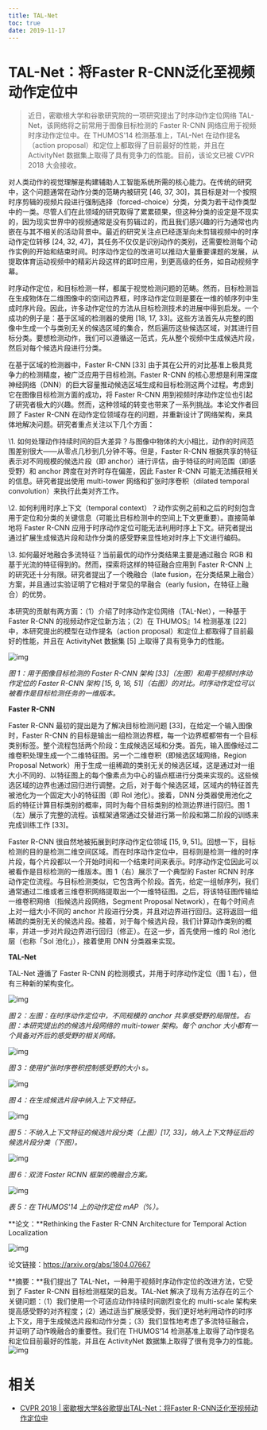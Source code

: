 ```yaml
---
title: TAL-Net
toc: true
date: 2019-11-17
---
```

# TAL-Net：将Faster R-CNN泛化至视频动作定位中


>
> 近日，密歇根大学和谷歌研究院的一项研究提出了时序动作定位网络 TAL-Net，该网络将之前常用于图像目标检测的 Faster R-CNN 网络应用于视频时序动作定位中。在 THUMOS'14 检测基准上，TAL-Net 在动作提名（action proposal）和定位上都取得了目前最好的性能，并且在 ActivityNet 数据集上取得了具有竞争力的性能。目前，该论文已被 CVPR 2018 大会接收。



对人类动作的视觉理解是构建辅助人工智能系统所需的核心能力。在传统的研究中，这个问题通常在动作分类的范畴内被研究 [46, 37, 30]，其目标是对一个按照时序剪辑的视频片段进行强制选择（forced-choice）分类，分类为若干动作类型中的一类。尽管人们在此领域的研究取得了累累硕果，但这种分类的设定是不现实的，因为现实世界中的视频通常是没有剪辑过的，而且我们感兴趣的行为通常也内嵌在与其不相关的活动背景中。最近的研究关注点已经逐渐向未剪辑视频中的时序动作定位转移 [24, 32, 47]，其任务不仅仅是识别动作的类别，还需要检测每个动作实例的开始和结束时间。时序动作定位的改进可以推动大量重要课题的发展，从提取体育运动视频中的精彩片段这样的即时应用，到更高级的任务，如自动视频字幕。



时序动作定位，和目标检测一样，都属于视觉检测问题的范畴。然而，目标检测旨在生成物体在二维图像中的空间边界框，时序动作定位则是要在一维的帧序列中生成时序片段。因此，许多动作定位的方法从目标检测技术的进展中得到启发。一个成功的例子是：基于区域的检测器的使用 [18, 17, 33]。这些方法首先从完整的图像中生成一个与类别无关的候选区域的集合，然后遍历这些候选区域，对其进行目标分类。要想检测动作，我们可以遵循这一范式，先从整个视频中生成候选片段，然后对每个候选片段进行分类。



在基于区域的检测器中，Faster R-CNN [33] 由于其在公开的对比基准上极具竞争力的检测精度，被广泛应用于目标检测。Faster R-CNN 的核心思想是利用深度神经网络（DNN）的巨大容量推动候选区域生成和目标检测这两个过程。考虑到它在图像目标检测方面的成功，将 Faster R-CNN 用到视频时序动作定位也引起了研究者极大的兴趣。然而，这种领域的转变也带来了一系列挑战。本论文作者回顾了 Faster R-CNN 在动作定位领域存在的问题，并重新设计了网络架构，来具体地解决问题。研究者重点关注以下几个方面：



\1. 如何处理动作持续时间的巨大差异？与图像中物体的大小相比，动作的时间范围差别很大——从零点几秒到几分钟不等。但是，Faster R-CNN 根据共享的特征表示对不同规模的候选片段（即 anchor）进行评估，由于特征的时间范围（即感受野）和 anchor 跨度在对齐时存在偏差，因此 Faster R-CNN 可能无法捕获相关的信息。研究者提出使用 multi-tower 网络和扩张时序卷积（dilated temporal convolution）来执行此类对齐工作。



\2. 如何利用时序上下文（temporal context）？动作实例之前和之后的时刻包含用于定位和分类的关键信息（可能比目标检测中的空间上下文更重要）。直接简单地将 Faster R-CNN 应用于时序动作定位可能无法利用时序上下文。研究者提出通过扩展生成候选片段和动作分类的感受野来显性地对时序上下文进行编码。



\3. 如何最好地融合多流特征？当前最优的动作分类结果主要是通过融合 RGB 和基于光流的特征得到的。然而，探索将这样的特征融合应用到 Faster R-CNN 上的研究还十分有限。研究者提出了一个晚融合（late fusion，在分类结果上融合）方案，并且通过实验证明了它相对于常见的早融合（early fusion，在特征上融合）的优势。



本研究的贡献有两方面：（1）介绍了时序动作定位网络（TAL-Net），一种基于 Faster R-CNN 的视频动作定位新方法；（2）在 THUMOS』14 检测基准 [22] 中，本研究提出的模型在动作提名（action proposal）和定位上都取得了目前最好的性能，并且在 ActivityNet 数据集 [5] 上取得了具有竞争力的性能。



![img](https://mmbiz.qpic.cn/mmbiz_png/KmXPKA19gW8PqYht7hfBnsoZYDianOgj4Al6XUePZmqQcuBuePtdPQia3aGYVZsdd6jEZOCq70wZuQAzSh1wbnqg/640?wx_fmt=png&tp=webp&wxfrom=5&wx_lazy=1&wx_co=1)

*图 1：用于图像目标检测的 Faster R-CNN 架构 [33]（左图）和用于视频时序动作定位的 Faster R-CNN 架构 [15, 9, 16, 51]（右图）的对比。时序动作定位可以被看作是目标检测任务的一维版本。*



**Faster R-CNN**



Faster R-CNN 最初的提出是为了解决目标检测问题 [33]，在给定一个输入图像时，Faster R-CNN 的目标是输出一组检测边界框，每一个边界框都带有一个目标类别标签。整个流程包括两个阶段：生成候选区域和分类。首先，输入图像经过二维卷积处理生成一个二维特征图。另一个二维卷积（即候选区域网络，Region Proposal Network）用于生成一组稀疏的类别无关的候选区域，这是通过对一组大小不同的、以特征图上的每个像素点为中心的锚点框进行分类来实现的。这些候选区域的边界也通过回归进行调整。之后，对于每个候选区域，区域内的特征首先被池化为一个固定大小的特征图（即 RoI 池化）。接着，DNN 分类器使用池化之后的特征计算目标类别的概率，同时为每个目标类别的检测边界进行回归。图 1（左）展示了完整的流程。该框架通常通过交替进行第一阶段和第二阶段的训练来完成训练工作 [33]。



Faster R-CNN 很自然地被拓展到时序动作定位领域 [15, 9, 51]。回想一下，目标检测的目的是检测二维空间区域。而在时序动作定位中，目标则是检测一维的时序片段，每个片段都以一个开始时间和一个结束时间来表示。时序动作定位因此可以被看作是目标检测的一维版本。图 1（右）展示了一个典型的 Faster RCNN 时序动作定位流程。与目标检测类似，它包含两个阶段。首先，给定一组帧序列，我们通常通过二维或者三维卷积网络提取出一个一维特征图。之后，将该特征图传输给一维卷积网络（指候选片段网络，Segment Proposal Network），在每个时间点上对一组大小不同的 anchor 片段进行分类，并且对边界进行回归。这将返回一组稀疏的类别无关的候选片段。接着，对于每个候选片段，我们计算动作类别的概率，并进一步对片段边界进行回归（修正）。在这一步，首先使用一维的 RoI 池化层（也称「SoI 池化」），接着使用 DNN 分类器来实现。



**TAL-Net**



TAL-Net 遵循了 Faster R-CNN 的检测模式，并用于时序动作定位（图 1 右），但有三种新的架构变化。



![img](https://mmbiz.qpic.cn/mmbiz_png/KmXPKA19gW8PqYht7hfBnsoZYDianOgj4KicS0Vkv5u2Sibj4ADmDLHSibTKuClyfgicOryXQ4rOk7McA73wjuJnJ3w/640?wx_fmt=png&tp=webp&wxfrom=5&wx_lazy=1&wx_co=1)

*图 2：左图：在时序动作定位中，不同规模的 anchor 共享感受野的局限性。右图：本研究提出的的候选片段网络的 multi-tower 架构。每个 anchor 大小都有一个具备对齐后的感受野的相关网络。*



![img](https://mmbiz.qpic.cn/mmbiz_png/KmXPKA19gW8PqYht7hfBnsoZYDianOgj4oz17QZqMy3wkWqWG772Mcy3hPIubib3T5aocgJvDNfhD5PcIrdTnOGA/640?wx_fmt=png&tp=webp&wxfrom=5&wx_lazy=1&wx_co=1)

*图 3：使用扩张时序卷积控制感受野的大小 s。*



![img](https://mmbiz.qpic.cn/mmbiz_png/KmXPKA19gW8PqYht7hfBnsoZYDianOgj4gBqV3qzh2h2gBicgicoFhcr8huJ0nqTfcPIwrruF6IJTpjwV1JDBulOg/640?wx_fmt=png&tp=webp&wxfrom=5&wx_lazy=1&wx_co=1)

*图 4：在生成候选片段中纳入上下文特征。*



![img](https://mmbiz.qpic.cn/mmbiz_png/KmXPKA19gW8PqYht7hfBnsoZYDianOgj4v4slrM7c9iaek16rWAohg3wo4czTVibyELf8SmkGibcicRESdvoK2ARtBw/640?wx_fmt=png&tp=webp&wxfrom=5&wx_lazy=1&wx_co=1)

*图 5：不纳入上下文特征的候选片段分类（上图）[17, 33]，纳入上下文特征后的候选片段分类（下图）。*



![img](https://mmbiz.qpic.cn/mmbiz_png/KmXPKA19gW8PqYht7hfBnsoZYDianOgj4dxxcqzOB5yCWypAJkPcZfLwJm1JiaGtAc1kz5icicV8P4mxu7eeG8PhfQ/640?wx_fmt=png&tp=webp&wxfrom=5&wx_lazy=1&wx_co=1)

*图 6：双流 Faster RCNN 框架的晚融合方案。*



![img](https://mmbiz.qpic.cn/mmbiz_png/KmXPKA19gW8PqYht7hfBnsoZYDianOgj4O3IgVjtB6ibFuFyO3vRFwRkI6L63NspoBAwxeI77c38Y99fMKow94VQ/640?wx_fmt=png&tp=webp&wxfrom=5&wx_lazy=1&wx_co=1)

*表 5：在 THUMOS'14 上的动作定位 mAP（%）。*



**论文：**Rethinking the Faster R-CNN Architecture for Temporal Action Localization



![img](https://mmbiz.qpic.cn/mmbiz_png/KmXPKA19gW8PqYht7hfBnsoZYDianOgj4bJJybSeuNM5s2OJjCSH7pz7aDU6BslkXnZCYTc1qbE5ic5ZDr0EUiaibg/640?wx_fmt=png&tp=webp&wxfrom=5&wx_lazy=1&wx_co=1)



论文链接：https://arxiv.org/abs/1804.07667



**摘要：**我们提出了 TAL-Net，一种用于视频时序动作定位的改进方法，它受到了 Faster R-CNN 目标检测框架的启发。TAL-Net 解决了现有方法存在的三个关键问题：（1）我们使用一个可适应动作持续时间剧烈变化的 multi-scale 架构来提高感受野的对齐程度；（2）通过适当扩展感受野，我们更好地利用动作的时序上下文，用于生成候选片段和动作分类；（3）我们显性地考虑了多流特征融合，并证明了动作晚融合的重要性。我们在 THUMOS'14 检测基准上取得了动作提名和定位目前最好的性能，并且在 ActivityNet 数据集上取得了很有竞争力的性能。 ![img](https://mmbiz.qpic.cn/mmbiz_png/KmXPKA19gW8Zfpicd40EribGuaFicDBCRH6IOu1Rnc4T3W3J1wE0j6kQ6GorRSgicib0fmNrj3yzlokup2jia9Z0YVeA/640?wx_fmt=png&tp=webp&wxfrom=5&wx_lazy=1&wx_co=1)


# 相关

- [CVPR 2018 | 密歇根大学&谷歌提出TAL-Net：将Faster R-CNN泛化至视频动作定位中](https://mp.weixin.qq.com/s?__biz=MzA3MzI4MjgzMw==&mid=2650741832&idx=4&sn=954847ee48e801c58b018d5987aabd82&chksm=871ad836b06d5120362b8e4646579cb7ae32efb934e1389672014638aced8e6fbe490bf90170&mpshare=1&scene=1&srcid=05067E29ynS5hZDyhgDH5oa2#rd)
